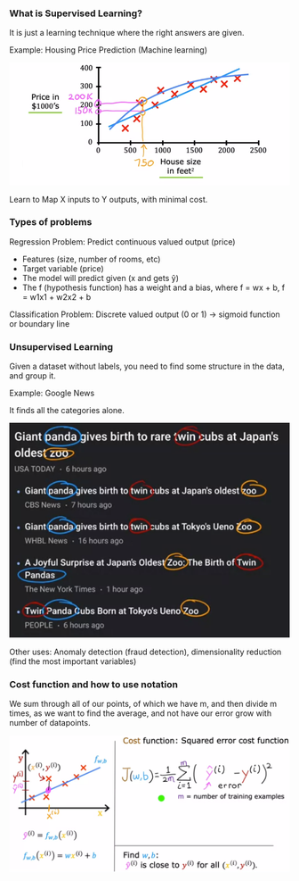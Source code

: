### What is Supervised Learning?

It is just a learning technique where the right answers are given.

Example: Housing Price Prediction (Machine learning)

![img](./Screenshot%202023-05-21%20192049.png)

Learn to Map X inputs to Y outputs, with minimal cost.

### Types of problems

Regression Problem: Predict continuous valued output (price)

- Features (size, number of rooms, etc)
- Target variable (price)
- The model will predict given (x and gets ŷ)
- The f (hypothesis function) has a weight and a bias, where f = wx + b, f = w1x1 + w2x2 + b

Classification Problem: Discrete valued output (0 or 1) -> sigmoid function or boundary line

### Unsupervised Learning

Given a dataset without labels, you need to find some structure in the data, and group it.

Example: Google News

It finds all the categories alone.

![img](./Screenshot%202023-05-21%20193006.png)

Other uses: Anomaly detection (fraud detection), dimensionality reduction (find the most important variables)

### Cost function and how to use notation

We sum through all of our points, of which we have m, and then divide m times, as we want to find the average, and not have our error grow with number of datapoints.

![img](./Screenshot%202023-05-21%20200313.png)
